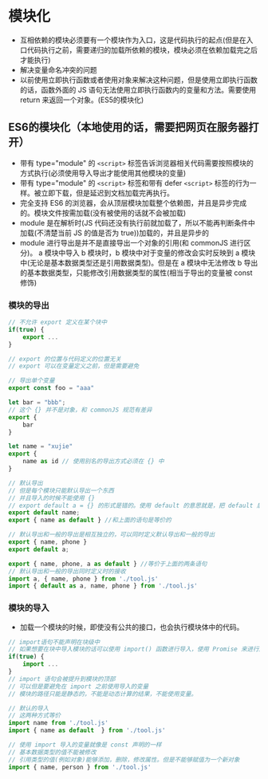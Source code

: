 # 模块化

* 互相依赖的模块必须要有一个模块作为入口，这是代码执行的起点(但是在入口代码执行之前，需要递归的加载所依赖的模块，模块必须在依赖加载完之后才能执行)
* 解决变量命名冲突的问题
* 以前使用立即执行函数或者使用对象来解决这种问题，但是使用立即执行函数的话，函数外面的 JS 语句无法使用立即执行函数内的变量和方法。需要使用 return 来返回一个对象。(ES5的模块化)

## ES6的模块化（本地使用的话，需要把网页在服务器打开）

* 带有 type="module" 的 `<script>` 标签告诉浏览器相关代码需要按照模块的方式执行(必须使用导入导出才能使用其他模块的变量)
* 带有 type="module" 的 `<script>` 标签和带有 defer `<script>` 标签的行为一样。被立即下载，但是延迟到文档加载完再执行。
* 完全支持 ES6 的浏览器，会从顶层模块加载整个依赖图，并且是异步完成的。模块文件按需加载(没有被使用的话就不会被加载)
* module 是在解析时(JS 代码还没有执行前就加载了，所以不能再判断条件中加载(不清楚当前 JS 的值是否为 true))加载的，并且是异步的
* module 进行导出是并不是直接导出一个对象的引用(和 commonJS 进行区分)。 a 模块中导入 b 模块时，b 模块中对于变量的修改会实时反映到 a 模块中(无论是基本数据类型还是引用数据类型)。但是在 a 模块中无法修改 b 导出的基本数据类型，只能修改引用数据类型的属性(相当于导出的变量被 const 修饰)

### 模块的导出

```js
// 不允许 export 定义在某个块中
if(true) {
    export ...
}

// export 的位置与代码定义的位置无关
// export 可以在变量定义之前，但是需要避免

// 导出单个变量
export const foo = "aaa"

let bar = "bbb";
// 这个 {} 并不是对象，和 commonJS 规范有差异
export {
    bar
}

let name = "xujie"
export {
    name as id // 使用别名的导出方式必须在 {} 中
}

// 默认导出
// 但是每个模块只能默认导出一个东西
// 并且导入的时候不能使用 {}
// export default a = {} 的形式是错的。使用 default 的意思就是，把 default 后面的变量赋值为 default，应该直接 export default {...}
export default name;
export { name as default } //和上面的语句是等价的

// 默认导出和一般的导出是相互独立的，可以同时定义默认导出和一般的导出
export { name, phone }
export default a;

export { name, phone, a as default } //等价于上面的两条语句
// 默认导出和一般的导出同时定义时的接收
import a, { name, phone } from './tool.js'
import { default as a, name, phone } from './tool.js'
```

### 模块的导入

* 加载一个模块的时候，即使没有公共的接口，也会执行模块体中的代码。

```js
// import语句不能声明在块级中
// 如果想要在块中导入模块的话可以使用 import() 函数进行导入，使用 Promise 来进行后续处理
if(true) {
    import ...
}
// import 语句会被提升到模块的顶部
// 可以但是要避免在 import 之前使用导入的变量
// 模块的路径只能是静态的，不能是动态计算的结果，不能使用变量。

// 默认的导入
// 这两种方式等价
import name from './tool.js'
import { name as default  } from './tool.js'

// 使用 import 导入的变量就像是 const 声明的一样
// 基本数据类型的值不能被修改
// 引用类型的值(例如对象)能够添加，删除，修改属性。但是不能够赋值为一个新对象
import { name, person } from './tool.js'
```
